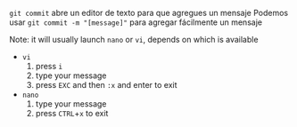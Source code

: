 `git commit` abre un editor de texto para que agregues un mensaje
Podemos usar `git commit -m "[message]"` para agregar fácilmente un mensaje

Note:
it will usually launch `nano` or `vi`, depends on which is available

- `vi`
    1. press `i`
    2. type your message
    3. press `EXC` and then `:x` and enter to exit
- `nano`
    1. type your message
    2. press `CTRL`+`x` to exit
